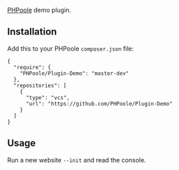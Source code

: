 [PHPoole](http://github.com/Narno/PHPoole/) demo plugin.

Installation
------------

Add this to your PHPoole ```composer.json``` file:

    {
      "require": {
        "PHPoole/Plugin-Demo": "master-dev"
      },
      "repositories": [
        {
          "type": "vcs",
          "url": "https://github.com/PHPoole/Plugin-Demo"
        }
      ]
    }

Usage
-----

Run a new website ```--init``` and read the console.
